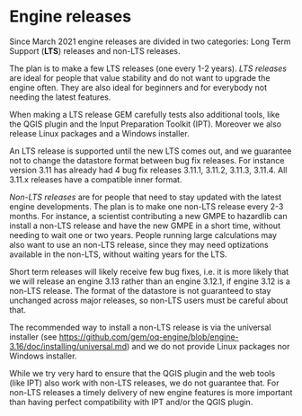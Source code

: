 Engine releases
===========================

Since March 2021 engine releases are divided in two categories:
Long Term Support (**LTS**) releases and non-LTS releases.

The plan is to make a few LTS releases (one every 1-2 years). *LTS
releases* are ideal for people that value stability and do not want to
upgrade the engine often. They are also ideal for beginners and for
everybody not needing the latest features.

When making a LTS release GEM carefully tests also additional tools,
like the QGIS plugin and the Input Preparation Toolkit (IPT). Moreover
we also release Linux packages and a Windows installer.

An LTS release is supported until the new LTS comes out,
and we guarantee not to change the datastore format between bug fix
releases. For instance version 3.11 has already had 4 bug fix releases
3.11.1, 3.11.2, 3.11.3, 3.11.4. All 3.11.x releases have a
compatible inner format.

*Non-LTS releases* are for people that need to stay updated with the latest
engine developments. The plan is to make one non-LTS release every 2-3
months. For instance, a scientist contributing a new GMPE to hazardlib
can install a non-LTS release and have the new GMPE in a short time,
without needing to wait one or two years. People running
large calculations may also want to use an non-LTS release, since
they may need optizations available in the non-LTS, without waiting
years for the LTS.

Short term releases will likely receive few bug fixes, i.e. it is more likely
that we will release an engine 3.13 rather than an engine 3.12.1, if
engine 3.12 is a non-LTS release. The format of the datastore is not
guaranteed to stay unchanged across major releases, so non-LTS users must
be careful about that.

The recommended way to install a non-LTS release is via the
universal installer (see
https://github.com/gem/oq-engine/blob/engine-3.16/doc/installing/universal.md)
and we do not provide Linux packages nor Windows installer.

While we try very hard to ensure that the QGIS plugin and the web
tools (like IPT) also work with non-LTS releases, we do not guarantee
that. For non-LTS releases a timely delivery of new engine features
is more important than having perfect compatibility with IPT and/or the
QGIS plugin.
